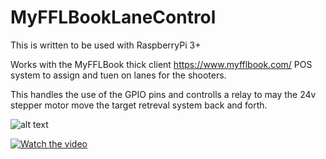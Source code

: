 # MyFFLBookLaneControl

This is written to be used with RaspberryPi 3+

Works with the MyFFLBook thick client https://www.myfflbook.com/ POS system to assign and tuen on lanes for the shooters.

This handles the use of the GPIO pins and controlls a relay to may the 24v stepper motor move the target retreval system back and forth.

![alt text](https://www.myfflbook.com/wp-content/uploads/2021/11/ffd.png)

[![Watch the video](ttps://www.myfflbook.com/wp-content/uploads/2021/11/ffd.png)](https://www.youtube.com/watch?v=wK-3mCRAGgY)
